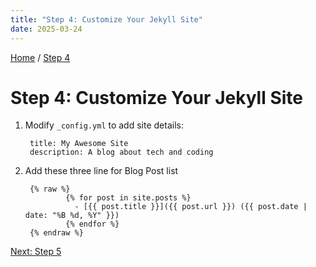 ```yaml
---
title: "Step 4: Customize Your Jekyll Site"
date: 2025-03-24
---
```


[Home](https://vatsalsaxena22.github.io/GitHub-Pages-with-Jekyll/) / [Step 4](https://vatsalsaxena22.github.io/GitHub-Pages-with-Jekyll/2025/03/24/step-4.html)

# Step 4: Customize Your Jekyll Site

1. Modify `_config.yml` to add site details:

        title: My Awesome Site
        description: A blog about tech and coding

2. Add these three line for Blog Post list

        {% raw %}
                {% for post in site.posts %}
                  - [{{ post.title }}]({{ post.url }}) ({{ post.date | date: "%B %d, %Y" }})
                {% endfor %}
        {% endraw %}


[Next: Step 5](https://vatsalsaxena22.github.io/GitHub-Pages-with-Jekyll/2025/03/24/step-5.html)
